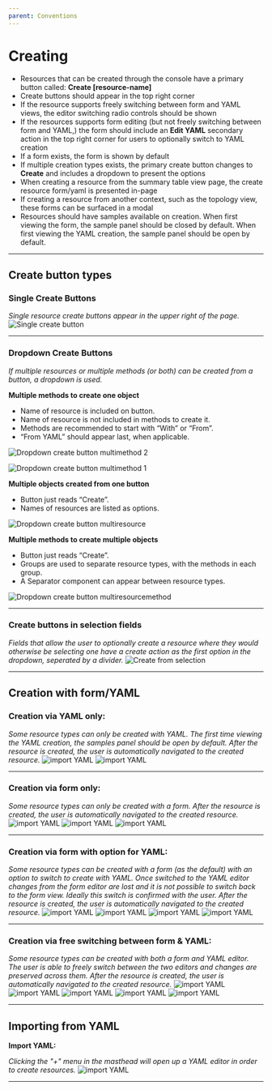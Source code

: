 ```yaml
---
parent: Conventions
---
```


# Creating


+ Resources that can be created through the console have a primary button called: **Create [resource-name]**
+ Create buttons should appear in the top right corner
+ If the resource supports freely switching between form and YAML views, the editor switching radio controls should be shown
+ If the resources supports form editing (but not freely switching between form and YAML,) the form should include an **Edit YAML** secondary action in the top right corner for users to optionally switch to YAML creation
+ If a form exists, the form is shown by default
+ If multiple creation types exists, the primary create button changes to **Create** and includes a dropdown to present the options
+ When creating a resource from the summary table view page, the create resource form/yaml is presented in-page
+ If creating a resource from another context, such as the topology view, these forms can be surfaced in a modal
+ Resources should have samples available on creation. When first viewing the form, the sample panel should be closed by default. When first viewing the YAML creation, the sample panel should be open by default.

---

## Create button types

### Single Create Buttons

*Single resource create buttons appear in the upper right of the page.*
![Single create button](../images/create-button-single.png)

---

### Dropdown Create Buttons

*If multiple resources or multiple methods (or both) can be created from a button, a dropdown is used.*

**Multiple methods to create one object**
- Name of resource is included on button.
- Name of resource is not included in methods to create it.
- Methods are recommended to start with “With” or “From”.
- “From YAML” should appear last, when applicable.

![Dropdown create button multimethod 2](../images/create-button-dropdown-multiMethod2.png)

![Dropdown create button multimethod 1](../images/create-button-dropdown-multiMethod1.png)

**Multiple objects created from one button**
- Button just reads “Create”.
- Names of resources are listed as options.

![Dropdown create button multiresource](../images/create-button-dropdown-multiResource.png)

**Multiple methods to create multiple objects**
- Button just reads “Create”.
- Groups are used to separate resource types, with the methods in each group.
- A Separator component can appear between resource types.

![Dropdown create button multiresourcemethod](../images/create-button-dropdown-multiResourceMethod.png)

---

### Create buttons in selection fields

*Fields that allow the user to optionally create a resource where they would otherwise be selecting one have a create action as the first option in the dropdown, seperated by a divider.*
![Create from selection](../images/create-button-from-selection.png)

---

## Creation with form/YAML

### Creation via YAML only:

*Some resource types can only be created with YAML. The first time viewing the YAML creation, the samples panel should be open by default. After the resource is created, the user is automatically navigated to the created resource.*
![import YAML](../images/create-yaml-only1.png)
![import YAML](../images/create-yaml-only2.png)

---

### Creation via form only:

*Some resource types can only be created with a form. After the resource is created, the user is automatically navigated to the created resource.*
![import YAML](../images/create-form-only1.png)
![import YAML](../images/create-form-only2.png)
![import YAML](../images/create-form-only3.png)

---

### Creation via form with option for YAML:

*Some resource types can be created with a form (as the default) with an option to switch to create with YAML. Once switched to the YAML editor changes from the form editor are lost and it is not possible to switch back to the form view. Ideally this switch is confirmed with the user. After the resource is created, the user is automatically navigated to the created resource.*
![import YAML](../images/create-form-then-yaml1.png)
![import YAML](../images/create-form-then-yaml2.png)
![import YAML](../images/create-form-then-yaml3.png)
![import YAML](../images/create-form-then-yaml4.png)

---

### Creation via free switching between form & YAML:

*Some resource types can be created with both a form and YAML editor. The user is able to freely switch between the two editors and changes are preserved across them. After the resource is created, the user is automatically navigated to the created resource.*
![import YAML](../images/create-form-and-yaml1.png)
![import YAML](../images/create-form-and-yaml2.png)
![import YAML](../images/create-form-and-yaml3.png)
![import YAML](../images/create-form-and-yaml4.png)
![import YAML](../images/create-form-and-yaml5.png)

---

## Importing from YAML

**Import YAML:**

*Clicking the "+" menu in the masthead will open up a YAML editor in order to create resources.*
![import YAML](../images/create-yaml-import.png)

---
